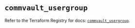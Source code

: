 # `commvault_usergroup`

Refer to the Terraform Registry for docs: [`commvault_usergroup`](https://registry.terraform.io/providers/commvault/commvault/1.2.10/docs/resources/usergroup).
